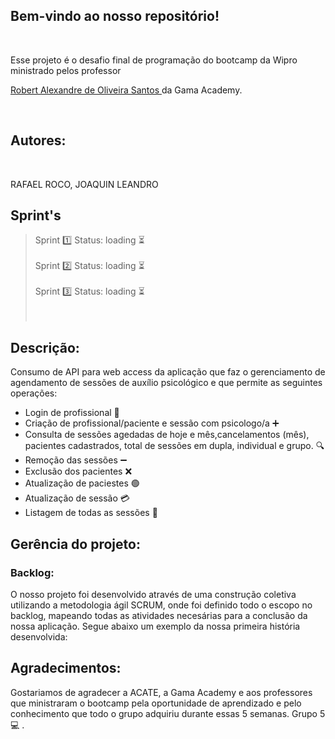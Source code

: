 ## Bem-vindo ao nosso repositório!

​

Esse projeto é o desafio final de programação do bootcamp da Wipro ministrado pelos professor

 <a href="https://www.linkedin.com"> Robert Alexandre de Oliveira Santos </a> da Gama Academy.

​

## Autores:
​

RAFAEL ROCO, JOAQUIN LEANDRO


## Sprint's <br>
> Sprint 1️⃣       Status: loading :hourglass_flowing_sand: <br><br>
> Sprint 2️⃣       Status: loading :hourglass_flowing_sand: <br><br>
> Sprint 3️⃣       Status: loading :hourglass_flowing_sand: <br><br>​ 


## Descrição:
Consumo de API para web access da aplicação que faz o gerenciamento de agendamento de sessões de auxílio psicológico e que permite as seguintes operações:

- Login de profissional :star2:
- Criação de profissional/paciente e sessão com psicologo/a ➕
- Consulta de sessões agedadas de hoje e mês,cancelamentos (mês), pacientes cadastrados, total de sessões em dupla, individual e grupo. 🔍
- Remoção das sessões ➖
- Exclusão dos pacientes ❌
- Atualização de paciestes 🟢
- Atualização de sessão 💳
- Listagem de todas as sessões  🏃


## Gerência do projeto:

### Backlog:
O nosso projeto foi desenvolvido através de uma construção coletiva utilizando a metodologia ágil SCRUM, onde foi definido todo o escopo no backlog, mapeando todas as atividades necesárias para a conclusão da nossa aplicação. Segue abaixo um exemplo da nossa primeira história desenvolvida: 


## Agradecimentos: 
Gostariamos de agradecer a ACATE, a Gama Academy e aos professores que ministraram o bootcamp pela oportunidade de aprendizado e pelo conhecimento que todo o grupo adquiriu durante essas 5 semanas. Grupo 5 :computer: .
